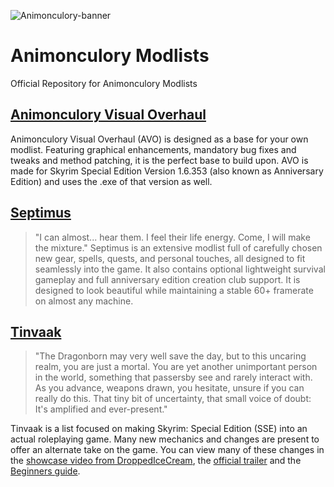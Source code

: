 ![Animonculory-banner](https://raw.githubusercontent.com/The-Animonculory/AnimonculoryWJLists/main/animonculory.png)

# Animonculory Modlists
Official Repository for Animonculory Modlists

## [Animonculory Visual Overhaul](https://github.com/The-Animonculory/Animonculory-Visual-Overhaul/blob/main/Readme.md)
Animonculory Visual Overhaul (AVO) is designed as a base for your own modlist. Featuring graphical enhancements, mandatory bug fixes and tweaks and method patching, it is the perfect base to build upon. AVO is made for Skyrim Special Edition Version 1.6.353 (also known as Anniversary Edition) and uses the .exe of that version as well.

## [Septimus](https://github.com/Guitarninja2/septimus/blob/main/README.md)
> "I can almost... hear them. I feel their life energy. Come, I will make the mixture."
Septimus is an extensive modlist full of carefully chosen new gear, spells, quests, and personal touches, all designed to fit seamlessly into the game. It also contains optional lightweight survival gameplay and full anniversary edition creation club support. It is designed to look beautiful while maintaining a stable 60+ framerate on almost any machine.

## [Tinvaak](https://github.com/Althro/Tinvaak2/blob/main/README.md)
> "The Dragonborn may very well save the day, but to this uncaring realm, you are just a mortal. You are yet another unimportant person in the world, something that passersby see and rarely interact with. As you advance, weapons drawn, you hesitate, unsure if you can really do this. That tiny bit of uncertainty, that small voice of doubt: It's amplified and ever-present."

Tinvaak is a list focused on making Skyrim: Special Edition (SSE) into an actual roleplaying game. Many new mechanics and changes are present to offer an alternate take on the game. You can view many of these changes in the [showcase video from DroppedIceCream](https://www.youtube.com/watch?v=4N0cOrv5Crc), the [official trailer](https://youtu.be/8bLSGfok47g) and the [Beginners guide](https://github.com/Althro/Tinvaak2/blob/main/Beginners%20Guide%20to%20Tinvaak.md).
